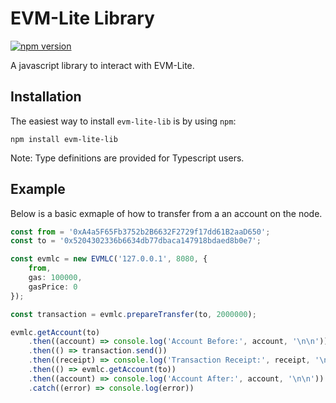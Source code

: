 # EVM-Lite Library

[![npm version](https://badge.fury.io/js/evm-lite-lib.svg)](https://badge.fury.io/js/evm-lite-lib)

A javascript library to interact with EVM-Lite.

## Installation

The easiest way to install `evm-lite-lib` is by using `npm`:

```console
npm install evm-lite-lib
```

Note: Type definitions are provided for Typescript users.

## Example

Below is a basic exmaple of how to transfer from a an account on the node.

```typescript
const from = '0xA4a5F65Fb3752b2B6632F2729f17dd61B2aaD650';
const to = '0x5204302336b6634db77dbaca147918bdaed8b0e7';

const evmlc = new EVMLC('127.0.0.1', 8080, {
    from,
    gas: 100000,
    gasPrice: 0
});

const transaction = evmlc.prepareTransfer(to, 2000000);

evmlc.getAccount(to)
    .then((account) => console.log('Account Before:', account, '\n\n'))
    .then(() => transaction.send())
    .then((receipt) => console.log('Transaction Receipt:', receipt, '\n\n'))
    .then(() => evmlc.getAccount(to))
    .then((account) => console.log('Account After:', account, '\n\n'))
    .catch((error) => console.log(error))
```